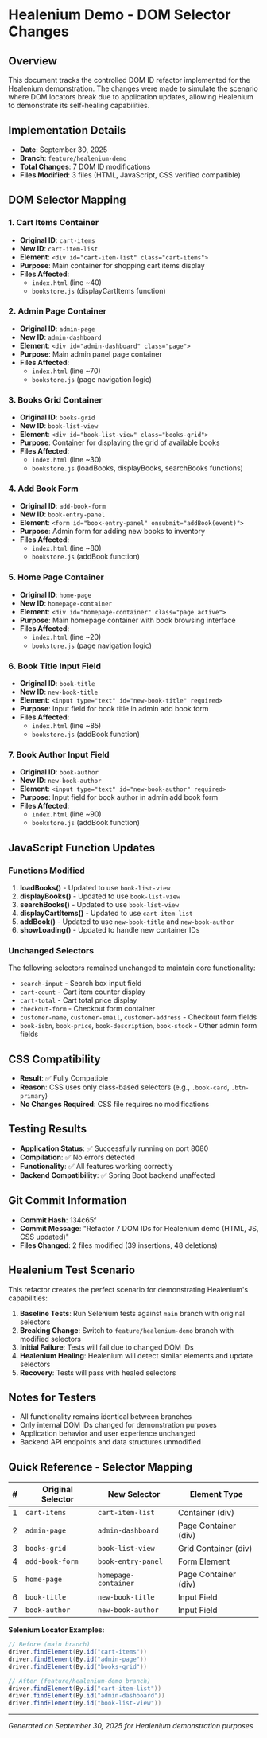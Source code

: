 # Healenium Demo - DOM Selector Changes

## Overview
This document tracks the controlled DOM ID refactor implemented for the Healenium demonstration. The changes were made to simulate the scenario where DOM locators break due to application updates, allowing Healenium to demonstrate its self-healing capabilities.

## Implementation Details
- **Date**: September 30, 2025
- **Branch**: `feature/healenium-demo`
- **Total Changes**: 7 DOM ID modifications
- **Files Modified**: 3 files (HTML, JavaScript, CSS verified compatible)

## DOM Selector Mapping

### 1. Cart Items Container
- **Original ID**: `cart-items`
- **New ID**: `cart-item-list`
- **Element**: `<div id="cart-item-list" class="cart-items">`
- **Purpose**: Main container for shopping cart items display
- **Files Affected**: 
  - `index.html` (line ~40)
  - `bookstore.js` (displayCartItems function)

### 2. Admin Page Container
- **Original ID**: `admin-page`
- **New ID**: `admin-dashboard`
- **Element**: `<div id="admin-dashboard" class="page">`
- **Purpose**: Main admin panel page container
- **Files Affected**: 
  - `index.html` (line ~70)
  - `bookstore.js` (page navigation logic)

### 3. Books Grid Container
- **Original ID**: `books-grid`
- **New ID**: `book-list-view`
- **Element**: `<div id="book-list-view" class="books-grid">`
- **Purpose**: Container for displaying the grid of available books
- **Files Affected**: 
  - `index.html` (line ~30)
  - `bookstore.js` (loadBooks, displayBooks, searchBooks functions)

### 4. Add Book Form
- **Original ID**: `add-book-form`
- **New ID**: `book-entry-panel`
- **Element**: `<form id="book-entry-panel" onsubmit="addBook(event)">`
- **Purpose**: Admin form for adding new books to inventory
- **Files Affected**: 
  - `index.html` (line ~80)
  - `bookstore.js` (addBook function)

### 5. Home Page Container
- **Original ID**: `home-page`
- **New ID**: `homepage-container`
- **Element**: `<div id="homepage-container" class="page active">`
- **Purpose**: Main homepage container with book browsing interface
- **Files Affected**: 
  - `index.html` (line ~20)
  - `bookstore.js` (page navigation logic)

### 6. Book Title Input Field
- **Original ID**: `book-title`
- **New ID**: `new-book-title`
- **Element**: `<input type="text" id="new-book-title" required>`
- **Purpose**: Input field for book title in admin add book form
- **Files Affected**: 
  - `index.html` (line ~85)
  - `bookstore.js` (addBook function)

### 7. Book Author Input Field
- **Original ID**: `book-author`
- **New ID**: `new-book-author`
- **Element**: `<input type="text" id="new-book-author" required>`
- **Purpose**: Input field for book author in admin add book form
- **Files Affected**: 
  - `index.html` (line ~90)
  - `bookstore.js` (addBook function)

## JavaScript Function Updates

### Functions Modified
1. **loadBooks()** - Updated to use `book-list-view`
2. **displayBooks()** - Updated to use `book-list-view`
3. **searchBooks()** - Updated to use `book-list-view`
4. **displayCartItems()** - Updated to use `cart-item-list`
5. **addBook()** - Updated to use `new-book-title` and `new-book-author`
6. **showLoading()** - Updated to handle new container IDs

### Unchanged Selectors
The following selectors remained unchanged to maintain core functionality:
- `search-input` - Search box input field
- `cart-count` - Cart item counter display
- `cart-total` - Cart total price display
- `checkout-form` - Checkout form container
- `customer-name`, `customer-email`, `customer-address` - Checkout form fields
- `book-isbn`, `book-price`, `book-description`, `book-stock` - Other admin form fields

## CSS Compatibility
- **Result**: ✅ Fully Compatible
- **Reason**: CSS uses only class-based selectors (e.g., `.book-card`, `.btn-primary`)
- **No Changes Required**: CSS file requires no modifications

## Testing Results
- **Application Status**: ✅ Successfully running on port 8080
- **Compilation**: ✅ No errors detected
- **Functionality**: ✅ All features working correctly
- **Backend Compatibility**: ✅ Spring Boot backend unaffected

## Git Commit Information
- **Commit Hash**: 134c65f
- **Commit Message**: "Refactor 7 DOM IDs for Healenium demo (HTML, JS, CSS updated)"
- **Files Changed**: 2 files modified (39 insertions, 48 deletions)

## Healenium Test Scenario
This refactor creates the perfect scenario for demonstrating Healenium's capabilities:

1. **Baseline Tests**: Run Selenium tests against `main` branch with original selectors
2. **Breaking Change**: Switch to `feature/healenium-demo` branch with modified selectors
3. **Initial Failure**: Tests will fail due to changed DOM IDs
4. **Healenium Healing**: Healenium will detect similar elements and update selectors
5. **Recovery**: Tests will pass with healed selectors

## Notes for Testers
- All functionality remains identical between branches
- Only internal DOM IDs changed for demonstration purposes
- Application behavior and user experience unchanged
- Backend API endpoints and data structures unmodified

## Quick Reference - Selector Mapping

| # | Original Selector | New Selector | Element Type |
|---|------------------|--------------|--------------|
| 1 | `cart-items` | `cart-item-list` | Container (div) |
| 2 | `admin-page` | `admin-dashboard` | Page Container (div) |
| 3 | `books-grid` | `book-list-view` | Grid Container (div) |
| 4 | `add-book-form` | `book-entry-panel` | Form Element |
| 5 | `home-page` | `homepage-container` | Page Container (div) |
| 6 | `book-title` | `new-book-title` | Input Field |
| 7 | `book-author` | `new-book-author` | Input Field |

**Selenium Locator Examples:**
```java
// Before (main branch)
driver.findElement(By.id("cart-items"))
driver.findElement(By.id("admin-page"))
driver.findElement(By.id("books-grid"))

// After (feature/healenium-demo branch)
driver.findElement(By.id("cart-item-list"))
driver.findElement(By.id("admin-dashboard"))
driver.findElement(By.id("book-list-view"))
```

---
*Generated on September 30, 2025 for Healenium demonstration purposes*
